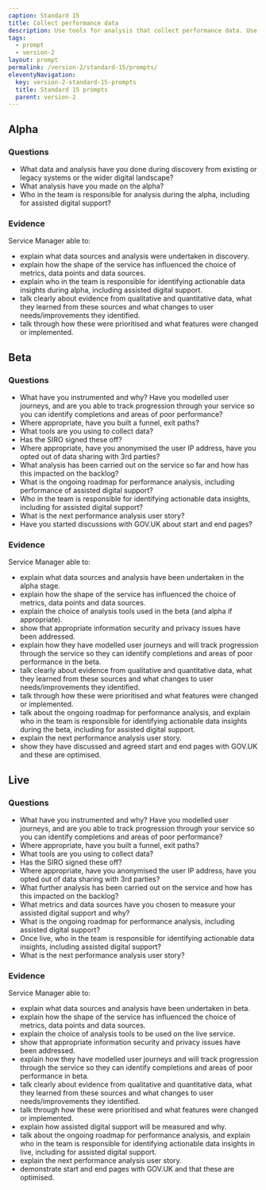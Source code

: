```yaml
---
caption: Standard 15
title: Collect performance data
description: Use tools for analysis that collect performance data. Use this data to analyse the success of the service and to translate this into features and tasks for the next phase of development.
tags:
  - prompt
  - version-2
layout: prompt
permalink: /version-2/standard-15/prompts/
eleventyNavigation:
  key: version-2-standard-15-prompts
  title: Standard 15 prompts
  parent: version-2
---
```


## Alpha

### Questions

- What data and analysis have you done during discovery from existing or legacy systems or the wider digital landscape?
- What analysis have you made on the alpha?
- Who in the team is responsible for analysis during the alpha, including for assisted digital support?

### Evidence

Service Manager able to:

- explain what data sources and analysis were undertaken in discovery.
- explain how the shape of the service has influenced the choice of metrics, data points and data sources.
- explain who in the team is responsible for identifying actionable data insights during alpha, including assisted digital support.
- talk clearly about evidence from qualitative and quantitative data, what they learned from these sources and what changes to user needs/improvements they identified.
- talk through how these were prioritised and what features were changed or implemented.

## Beta

### Questions

- What have you instrumented and why? Have you modelled user journeys, and are you able to track progression through your service so you can identify completions and areas of poor performance?
- Where appropriate, have you built a funnel, exit paths?
- What tools are you using to collect data?
- Has the SIRO signed these off?
- Where appropriate, have you anonymised the user IP address, have you opted out of data sharing with 3rd parties?
- What analysis has been carried out on the service so far and how has this impacted on the backlog?
- What is the ongoing roadmap for performance analysis, including performance of assisted digital support?
- Who in the team is responsible for identifying actionable data insights, including for assisted digital support?
- What is the next performance analysis user story?
- Have you started discussions with GOV.UK about start and end pages?

### Evidence

Service Manager able to:

- explain what data sources and analysis have been undertaken in the alpha stage.
- explain how the shape of the service has influenced the choice of metrics, data points and data sources.
- explain the choice of analysis tools used in the beta (and alpha if appropriate).
- show that appropriate information security and privacy issues have been addressed.
- explain how they have modelled user journeys and will track progression through the service so they can identify completions and areas of poor performance in the beta.
- talk clearly about evidence from qualitative and quantitative data, what they learned from these sources and what changes to user needs/improvements they identified.
- talk through how these were prioritised and what features were changed or implemented.
- talk about the ongoing roadmap for performance analysis, and explain who in the team is responsible for identifying actionable data insights during the beta, including for assisted digital support.
- explain the next performance analysis user story.
- show they have discussed and agreed start and end pages with GOV.UK and these are optimised.

## Live

### Questions

- What have you instrumented and why? Have you modelled user journeys, and are you able to track progression through your service so you can identify completions and areas of poor performance?
- Where appropriate, have you built a funnel, exit paths?
- What tools are you using to collect data?
- Has the SIRO signed these off?
- Where appropriate, have you anonymised the user IP address, have you opted out of data sharing with 3rd parties?
- What further analysis has been carried out on the service and how has this impacted on the backlog?
- What metrics and data sources have you chosen to measure your assisted digital support and why?
- What is the ongoing roadmap for performance analysis, including assisted digital support?
- Once live, who in the team is responsible for identifying actionable data insights, including assisted digital support?
- What is the next performance analysis user story?

### Evidence

Service Manager able to:

- explain what data sources and analysis have been undertaken in beta.
- explain how the shape of the service has influenced the choice of metrics, data points and data sources.
- explain the choice of analysis tools to be used on the live service.
- show that appropriate information security and privacy issues have been addressed.
- explain how they have modelled user journeys and will track progression through the service so they can identify completions and areas of poor performance in beta.
- talk clearly about evidence from qualitative and quantitative data, what they learned from these sources and what changes to user needs/improvements they identified.
- talk through how these were prioritised and what features were changed or implemented.
- explain how assisted digital support will be measured and why.
- talk about the ongoing roadmap for performance analysis, and explain who in the team is responsible for identifying actionable data insights in live, including for assisted digital support.
- explain the next performance analysis user story.
- demonstrate start and end pages with GOV.UK and that these are optimised.
